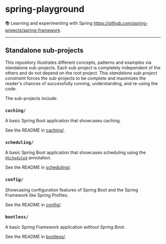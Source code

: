 # spring-playground

📚 Learning and experimenting with Spring <https://github.com/spring-projects/spring-framework>.

---

## Standalone sub-projects

This repository illustrates different concepts, patterns and examples via standalone sub-projects. Each sub-project is
completely independent of the others and do not depend on the root project. This _standalone sub-project constraint_
forces the sub-projects to be complete and maximizes the reader's chances of successfully running, understanding, and
re-using the code.

The sub-projects include:

### `caching/`

A basic Spring Boot application that showcases caching.

See the README in [caching/](caching/).

### `scheduling/`

A basic Spring Boot application that showcases scheduling using the [`@Scheduled`](https://docs.spring.io/spring-framework/docs/current/javadoc-api/org/springframework/scheduling/annotation/Scheduled.html) annotation.

See the README in [scheduling/](scheduling/).

### `config/`

Showcasing configuration features of Spring Boot and the Spring Framework like Spring Profiles.

See the README in [config/](config/).

### `bootless/`

A basic Spring Framework application *without Spring Boot*.

See the README in [bootless/](bootless/).
